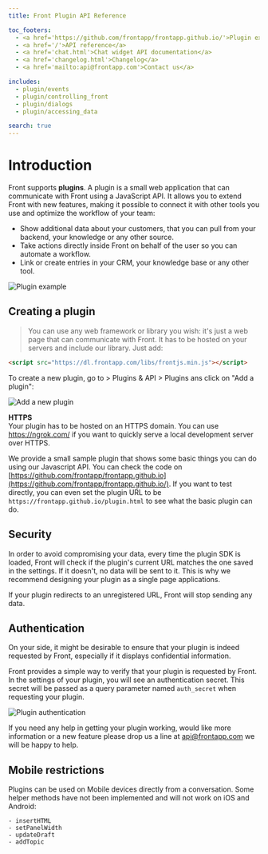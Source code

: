 ```yaml
---
title: Front Plugin API Reference

toc_footers:
  - <a href='https://github.com/frontapp/frontapp.github.io/'>Plugin example</a>
  - <a href='/'>API reference</a>
  - <a href='chat.html'>Chat widget API documentation</a>
  - <a href='changelog.html'>Changelog</a>
  - <a href='mailto:api@frontapp.com'>Contact us</a>

includes:
  - plugin/events
  - plugin/controlling_front
  - plugin/dialogs
  - plugin/accessing_data

search: true
---
```


# Introduction

Front supports **plugins**. A plugin is a small web application that can communicate with Front using a JavaScript API. It allows you to extend Front with new features, making it possible to connect it with other tools you use and optimize the workflow of your team:

* Show additional data about your customers, that you can pull from your backend, your knowledge or any other source.
* Take actions directly inside Front on behalf of the user so you can automate a workflow.
* Link or create entries in your CRM, your knowledge base or any other tool.

![Plugin example](plugin-example.png)

## Creating a plugin

> You can use any web framework or library you wish: it's just a web page that can communicate with Front.
> It has to be hosted on your servers and include our library. Just add:

```html
<script src="https://dl.frontapp.com/libs/frontjs.min.js"></script>
```

To create a new plugin, go to > Plugins & API > Plugins ans click on "Add a plugin":

![Add a new plugin](plugin-settings.png)

<aside class="warning">
<strong>HTTPS</strong><br>
Your plugin has to be hosted on an HTTPS domain. You can use <a href="https://ngrok.com/">https://ngrok.com/</a> if you want to quickly serve a local development server over HTTPS.
</aside>

We provide a small sample plugin that shows some basic things you can do using our Javascript API. You can check the code on [https://github.com/frontapp/frontapp.github.io](https://github.com/frontapp/frontapp.github.io/).
If you want to test directly, you can even set the plugin URL to be `https://frontapp.github.io/plugin.html` to see what the basic plugin can do.

## Security

In order to avoid compromising your data, every time the plugin SDK is loaded, Front will check if the plugin's current URL matches the one saved in the settings. If it doesn't, no data will be sent to it.
This is why we recommend designing your plugin as a single page applications.

<aside class="warning">
If your plugin redirects to an unregistered URL, Front will stop sending any data.
</aside>

## Authentication

On your side, it might be desirable to ensure that your plugin is indeed requested by Front, especially if it displays confidential information.

Front provides a simple way to verify that your plugin is requested by Front. In the settings of your plugin, you will see an authentication secret. This secret will be passed as a query parameter named `auth_secret` when requesting your plugin.

![Plugin authentication](plugin-auth.png)

If you need any help in getting your plugin working, would like more information or a new feature please drop us a line at api@frontapp.com we will be happy to help.

## Mobile restrictions

Plugins can be used on Mobile devices directly from a conversation. Some helper methods have not been implemented and will not work on iOS and Android: 

```
- insertHTML
- setPanelWidth
- updateDraft
- addTopic 
```
